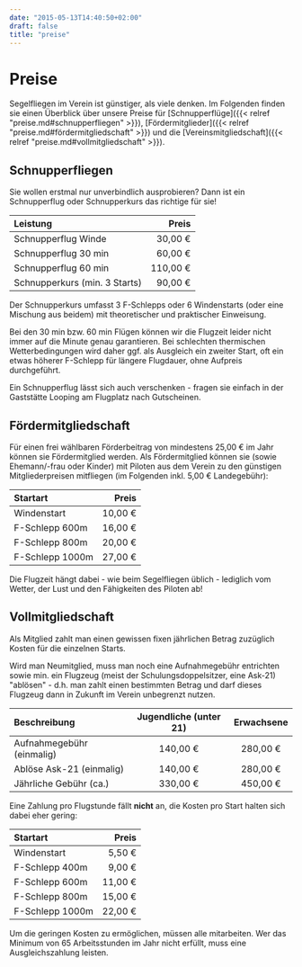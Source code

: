 ```yaml
---
date: "2015-05-13T14:40:50+02:00"
draft: false
title: "preise"
---
```


Preise
======

Segelfliegen im Verein ist günstiger, als viele denken. Im Folgenden finden sie einen Überblick über unsere Preise für [Schnupperflüge]({{< relref "preise.md#schnupperfliegen" >}}), [Fördermitglieder]({{< relref "preise.md#fördermitgliedschaft" >}}) und die [Vereinsmitgliedschaft]({{< relref "preise.md#vollmitgliedschaft" >}}).

Schnupperfliegen
----------------
Sie wollen erstmal nur unverbindlich ausprobieren? Dann ist ein Schnupperflug oder Schnupperkurs das richtige für sie!

| Leistung                      |    Preis |
| :---------------------------- | -------: |
| Schnupperflug Winde           |  30,00 € |
| Schnupperflug 30 min          |  60,00 € |
| Schnupperflug 60 min          | 110,00 € |
| Schnupperkurs (min. 3 Starts) |  90,00 € |

Der Schnupperkurs umfasst 3 F-Schlepps oder 6 Windenstarts (oder eine Mischung aus beidem) mit theoretischer und praktischer Einweisung.

Bei den 30 min bzw. 60 min Flügen können wir die Flugzeit leider nicht immer auf die Minute genau garantieren. Bei schlechten thermischen Wetterbedingungen wird daher ggf. als Ausgleich ein zweiter Start, oft ein etwas höherer F-Schlepp für längere Flugdauer, ohne Aufpreis durchgeführt.

Ein Schnupperflug lässt sich auch verschenken - fragen sie einfach in der Gaststätte Looping am Flugplatz nach Gutscheinen.

Fördermitgliedschaft
--------------------

Für einen frei wählbaren Förderbeitrag von mindestens 25,00 € im Jahr können sie Fördermitglied werden.
Als Fördermitglied können sie (sowie Ehemann/-frau oder Kinder) mit Piloten aus dem Verein zu den günstigen Mitgliederpreisen mitfliegen (im Folgenden inkl. 5,00 € Landegebühr):  

| Startart         |    Preis |
| :--------------- | -------: |
| Windenstart      |  10,00 € |
| F-Schlepp 600m   |  16,00 € |
| F-Schlepp 800m   |  20,00 € |
| F-Schlepp 1000m  |  27,00 € |

Die Flugzeit hängt dabei - wie beim Segelfliegen üblich - lediglich vom Wetter, der Lust und den Fähigkeiten des Piloten ab!

Vollmitgliedschaft
------------------

Als Mitglied zahlt man einen gewissen fixen jährlichen Betrag zuzüglich Kosten für die einzelnen Starts.

Wird man Neumitglied, muss man noch eine Aufnahmegebühr entrichten sowie min. ein Flugzeug (meist der Schulungsdoppelsitzer, eine Ask-21) "ablösen" - d.h. man zahlt einen bestimmten Betrag und darf dieses Flugzeug dann in Zukunft im Verein unbegrenzt nutzen.

| Beschreibung              | Jugendliche (unter 21) | Erwachsene |
| :------------------------ | :--------------------: | :--------: |
| Aufnahmegebühr (einmalig) | 140,00 €               | 280,00 €   |
| Ablöse Ask-21 (einmalig)  | 140,00 €               | 280,00 €   |
| Jährliche Gebühr (ca.)    | 330,00 €               | 450,00 €   |

Eine Zahlung pro Flugstunde fällt **nicht** an, die Kosten pro Start halten sich dabei eher gering:

| Startart          | Preis   |
| :---------------- | ------: |
| Windenstart       |  5,50 € |
| F-Schlepp 400m    |  9,00 € |
| F-Schlepp 600m    | 11,00 € |
| F-Schlepp 800m    | 15,00 € |
| F-Schlepp 1000m   | 22,00 € |

Um die geringen Kosten zu ermöglichen, müssen alle mitarbeiten. Wer das Minimum von 65 Arbeitsstunden im Jahr nicht erfüllt, muss eine Ausgleichszahlung leisten.
